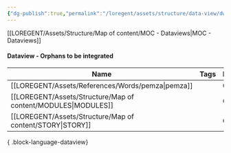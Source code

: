 ```yaml
---
{"dg-publish":true,"permalink":"/loregent/assets/structure/data-view/dw-orphans-to-be-integrated/"}
---
```



[[LOREGENT/Assets/Structure/Map of content/MOC - Dataviews\|MOC - Dataviews]]
#### Dataview - Orphans to be integrated

| Name                                                             | Tags      | In | Out | Date       | Folder                                   |
| ---------------------------------------------------------------- | --------- | -- | --- | ---------- | ---------------------------------------- |
| [[LOREGENT/Assets/References/Words/pemza\|pemza]]             | <ul></ul> | 0  | 0   | 01.01.1970 | LOREGENT/Assets/References/Words         |
| [[LOREGENT/Assets/Structure/Map of content/MODULES\|MODULES]] | <ul></ul> | 0  | 0   | 01.01.1970 | LOREGENT/Assets/Structure/Map of content |
| [[LOREGENT/Assets/Structure/Map of content/STORY\|STORY]]     | <ul></ul> | 0  | 0   | 01.01.1970 | LOREGENT/Assets/Structure/Map of content |

{ .block-language-dataview}
